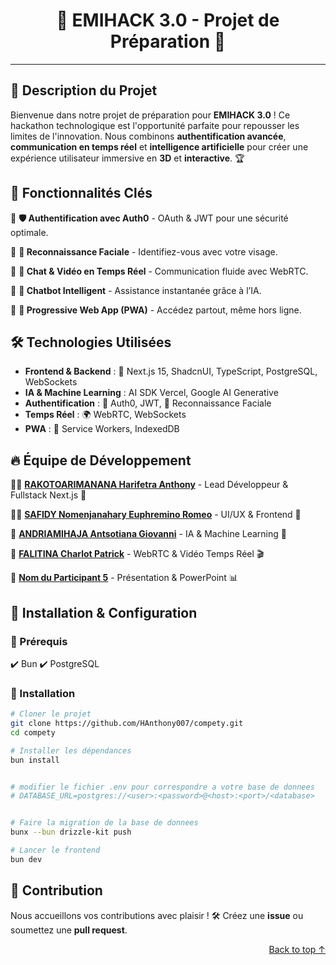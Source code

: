 <h1 align=center>🚀 EMIHACK 3.0 - Projet de Préparation 🎯</h1>

---

## 🌟 Description du Projet

Bienvenue dans notre projet de préparation pour **EMIHACK 3.0** ! Ce hackathon technologique est l'opportunité parfaite pour repousser les limites de l'innovation. Nous combinons **authentification avancée**, **communication en temps réel** et **intelligence artificielle** pour créer une expérience utilisateur immersive en **3D** et **interactive**. 🏆

## 🚀 Fonctionnalités Clés

🔹 **🛡️ Authentification avec Auth0** - OAuth & JWT pour une sécurité optimale.

🔹 **📸 Reconnaissance Faciale** - Identifiez-vous avec votre visage.

🔹 **💬 Chat & Vidéo en Temps Réel** - Communication fluide avec WebRTC.

🔹 **🤖 Chatbot Intelligent** - Assistance instantanée grâce à l’IA.

🔹 **📱 Progressive Web App (PWA)** - Accédez partout, même hors ligne.

## 🛠️ Technologies Utilisées

* **Frontend & Backend** : 🎨 Next.js 15, ShadcnUI, TypeScript, PostgreSQL, WebSockets
* **IA & Machine Learning** : AI SDK Vercel, Google AI Generative
* **Authentification** : 🔐 Auth0, JWT, 📸 Reconnaissance Faciale
* **Temps Réel** : 🌍 WebRTC, WebSockets
* **PWA** : 📲 Service Workers, IndexedDB

## 🔥 Équipe de Développement

👨‍💻 [**RAKOTOARIMANANA Harifetra Anthony**](https://github.com/HAnthony007) - Lead Développeur & Fullstack Next.js 🚀

👨‍🎨 [**SAFIDY Nomenjanahary Euphremino Romeo**](https://github.com/Euphremino) - UI/UX & Frontend 🎨

🤖 [**ANDRIAMIHAJA Antsotiana Giovanni**](https://github.com/AntsoTianaG) - IA & Machine Learning 🧠

🎥 [**FALITINA Charlot Patrick**](https://github.com/FALY18) - WebRTC & Vidéo Temps Réel 🎬

📡 [**Nom du Participant 5**](https://github.com/participant5) - Présentation & PowerPoint 📊

## 🔧 Installation & Configuration

### 📌 Prérequis

✔️ Bun ✔️ PostgreSQL

### 🚀 Installation

```sh
# Cloner le projet
git clone https://github.com/HAnthony007/compety.git
cd compety

# Installer les dépendances
bun install


# modifier le fichier .env pour correspondre a votre base de donnees
# DATABASE_URL=postgres://<user>:<password>@<host>:<port>/<database>


# Faire la migration de la base de donnees
bunx --bun drizzle-kit push

# Lancer le frontend
bun dev
```

## 👥 Contribution

Nous accueillons vos contributions avec plaisir ! 🛠️ Créez une **issue** ou soumettez une **pull request**.

<p align="right"><a href="#top">Back to top ↑</a></p>
